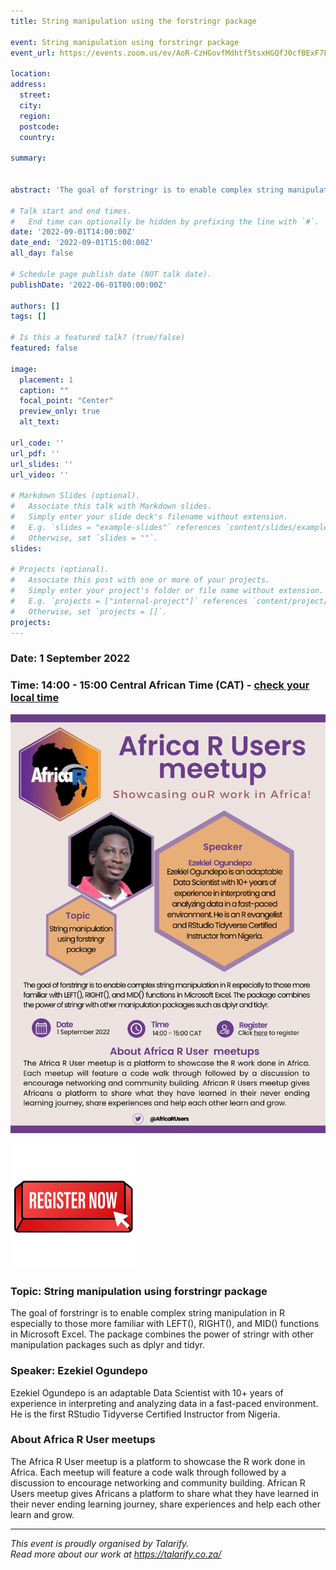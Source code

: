 ```yaml
---
title: String manipulation using the forstringr package

event: String manipulation using forstringr package
event_url: https://events.zoom.us/ev/AoR-CzHGovfMdhtf5tsxHGQfJ0cfBExF7F3zsVirj6eO2SRwIwEL~AggLXsr32QYFjq8BlYLZ5I06Dg?lmt=1660906522000

location: 
address:
  street: 
  city: 
  region: 
  postcode: 
  country: 

summary: 


abstract: 'The goal of forstringr is to enable complex string manipulation in R especially to those more familiar with LEFT(), RIGHT(), and MID() functions in Microsoft Excel. The package combines the power of stringr with other manipulation packages such as dplyr and tidyr.'

# Talk start and end times.
#   End time can optionally be hidden by prefixing the line with `#`.
date: '2022-09-01T14:00:00Z'
date_end: '2022-09-01T15:00:00Z'
all_day: false

# Schedule page publish date (NOT talk date).
publishDate: '2022-06-01T00:00:00Z'

authors: []
tags: []

# Is this a featured talk? (true/false)
featured: false

image:
  placement: 1
  caption: ""
  focal_point: "Center"
  preview_only: true
  alt_text: 

url_code: ''
url_pdf: ''
url_slides: ''
url_video: ''

# Markdown Slides (optional).
#   Associate this talk with Markdown slides.
#   Simply enter your slide deck's filename without extension.
#   E.g. `slides = "example-slides"` references `content/slides/example-slides.md`.
#   Otherwise, set `slides = ""`.
slides:

# Projects (optional).
#   Associate this post with one or more of your projects.
#   Simply enter your project's folder or file name without extension.
#   E.g. `projects = ["internal-project"]` references `content/project/deep-learning/index.md`.
#   Otherwise, set `projects = []`.
projects:
---
```


### Date: 1 September 2022

### Time: 14:00 - 15:00 Central African Time (CAT) - [check your local time](https://arewemeetingyet.com/Johannesburg/2022-09-01/14:00/Africa%20R%20User%20Community%20meetup%20-%20Sept%202022#eyJ1cmwiOiJodHRwczovL2V2ZW50cy56b29tLnVzL2V2L0FvUi1DekhHb3ZmTWRodGY1dHN4SEdRZkowY2ZCRXhGN0YzenNWaXJqNmVPMlNSd0l3RUx+QWdnTFhzcjMyUVlGanE4QmxZTFo1STA2RGc/bG10PTE2NjA5MDY1MjIwMDAifQ==)

[![flyer](flyer.png)](https://events.zoom.us/ev/AoR-CzHGovfMdhtf5tsxHGQfJ0cfBExF7F3zsVirj6eO2SRwIwEL~AggLXsr32QYFjq8BlYLZ5I06Dg?lmt=1660906522000)

[![Register now](register.png)](https://events.zoom.us/ev/AoR-CzHGovfMdhtf5tsxHGQfJ0cfBExF7F3zsVirj6eO2SRwIwEL~AggLXsr32QYFjq8BlYLZ5I06Dg?lmt=1660906522000)

### Topic: String manipulation using forstringr package

The goal of forstringr is to enable complex string manipulation in R especially to those more familiar with LEFT(), RIGHT(), and MID() functions in Microsoft Excel. The package combines the power of stringr with other manipulation packages such as dplyr and tidyr.

### Speaker: Ezekiel  Ogundepo

Ezekiel Ogundepo is an adaptable Data Scientist with 10+ years of experience in interpreting and analyzing data in a fast-paced environment. He is the first RStudio Tidyverse Certified Instructor from Nigeria.

### About Africa R User meetups

The Africa R User meetup is a platform to showcase the R work done in Africa. Each meetup will feature a code walk through followed by a discussion to encourage networking and community building. African R Users meetup gives Africans a platform to share what they have learned in their never ending learning journey, share experiences and help each other learn and grow. 

---

*This event is proudly organised by Talarify.*
<br>
*Read more about our work at https://talarify.co.za/*


